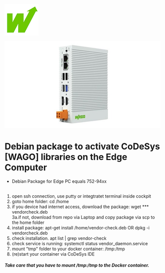 <p align="left">
<img src="images/wago.png"
     alt="wago logo"
     title="wago logo"/>
</p>
<p align="right">
<img src="images/Edge-PC.jpg"
     alt="Edge-PC"
     title="Edge-PC"/>
</p>

# Debian package to activate CoDeSys [WAGO] libraries on the Edge Computer
- Debian Package for Edge PC equals 752-94xx<br><br>

1. open ssh connection, use putty or integtratet terminal inside cockpit<br>
2. goto home folder: cd /home<br>
3. if you device had internet access, download the package: wget *** vendorcheck.deb<br>
3a.if not, download from repo via Laptop and copy package via scp to the home folder<br>
4. install package: apt-get install /home/vendor-check.deb  OR  dpkg -i vendorcheck.deb<br>
5. check installation. apt list | grep vendor-check<br>
6. check service is running: systemctl status vendor_daemon.service<br>
7. mount "tmp" folder to your docker container: /tmp:/tmp<br>
8. (re)start your container via CoDeSys IDE<br> 

<H5>Take care that you have to mount /tmp:/tmp to the Docker container.</H5>
<br>


